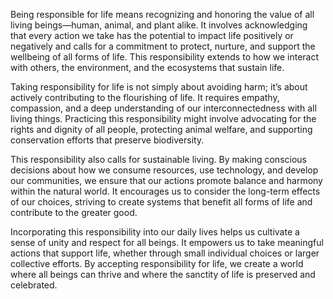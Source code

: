 Being responsible for life means recognizing and honoring the value of all living beings—human, animal, and plant alike. It involves acknowledging that every action we take has the potential to impact life positively or negatively and calls for a commitment to protect, nurture, and support the wellbeing of all forms of life. This responsibility extends to how we interact with others, the environment, and the ecosystems that sustain life.

Taking responsibility for life is not simply about avoiding harm; it’s about actively contributing to the flourishing of life. It requires empathy, compassion, and a deep understanding of our interconnectedness with all living things. Practicing this responsibility might involve advocating for the rights and dignity of all people, protecting animal welfare, and supporting conservation efforts that preserve biodiversity.

This responsibility also calls for sustainable living. By making conscious decisions about how we consume resources, use technology, and develop our communities, we ensure that our actions promote balance and harmony within the natural world. It encourages us to consider the long-term effects of our choices, striving to create systems that benefit all forms of life and contribute to the greater good.

Incorporating this responsibility into our daily lives helps us cultivate a sense of unity and respect for all beings. It empowers us to take meaningful actions that support life, whether through small individual choices or larger collective efforts. By accepting responsibility for life, we create a world where all beings can thrive and where the sanctity of life is preserved and celebrated.